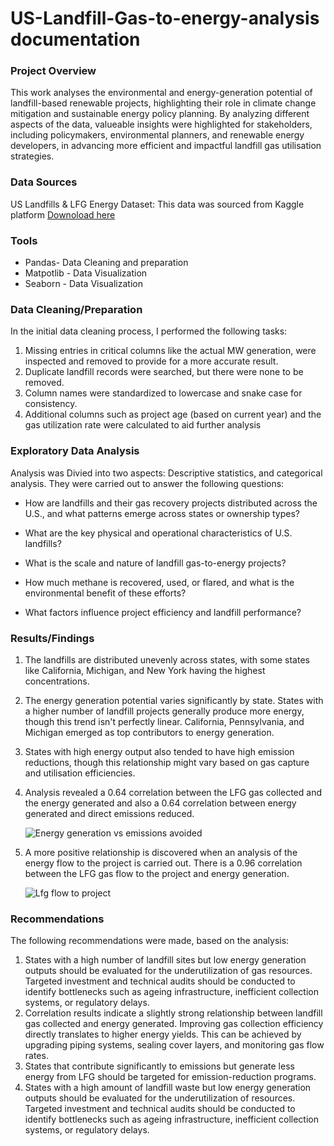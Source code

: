 # US-Landfill-Gas-to-energy-analysis documentation

### Project Overview
This work analyses the environmental and energy-generation potential of landfill-based renewable projects, highlighting their role in climate change mitigation and sustainable energy policy planning. By analyzing different aspects of the data, valueable insights were highlighted for stakeholders, including policymakers, environmental planners, and renewable energy developers, in advancing more efficient and impactful landfill gas utilisation strategies.

### Data Sources
US Landfills & LFG Energy Dataset: This data was sourced from Kaggle platform
  [Downoload here](https://www.kaggle.com/datasets/mehmetisik/working-file)

  ### Tools

  - Pandas- Data Cleaning and preparation
  - Matpotlib - Data Visualization
  - Seaborn - Data Visualization

### Data Cleaning/Preparation

In the initial data cleaning process, I performed the following tasks:
1. Missing entries in critical columns like the actual MW generation, were inspected and removed to provide for a more accurate result.
2. Duplicate landfill records were searched, but there were none to be removed.
3. Column names were standardized to lowercase and snake case for consistency.
4. Additional columns such as project age (based on current year) and the gas utilization rate were calculated to aid further analysis

### Exploratory Data Analysis
Analysis was Divied into two aspects: Descriptive statistics, and categorical analysis. They were carried out to answer the following questions:

- How are landfills and their gas recovery projects distributed across the U.S., and what patterns emerge across states or ownership types?

- What are the key physical and operational characteristics of U.S. landfills?

- What is the scale and nature of landfill gas-to-energy projects?

- How much methane is recovered, used, or flared, and what is the environmental benefit of these efforts?

- What factors influence project efficiency and landfill performance?

### Results/Findings
1. The landfills are distributed unevenly across states, with some states like California, Michigan, and New York having the highest concentrations. 
2. The energy generation potential varies significantly by state. States with a higher number of landfill projects generally produce more energy, though this trend isn't perfectly linear. California, Pennsylvania, and Michigan emerged as top contributors to energy generation.
3. States with high energy output also tended to have high emission reductions, though this relationship might vary based on gas capture and utilisation efficiencies.
4. Analysis revealed a 0.64 correlation between the LFG gas collected and the energy generated and also a 0.64 correlation between energy generated and direct emissions reduced.
   
   ![Energy generation vs emissions avoided](https://github.com/user-attachments/assets/4e632aa0-34f1-45cb-ab01-a0c22199648b)

6. A more positive relationship is discovered when an analysis of the energy flow to the project is carried out. There is a 0.96 correlation between the LFG gas flow to the project and energy generation.
   
   ![Lfg flow to project](https://github.com/user-attachments/assets/d20697ff-2dd9-4c91-beec-bf689f761292)

### Recommendations 

The following recommendations were made, based on the analysis:
1. States with a high number of landfill sites but low energy generation outputs should be evaluated for the underutilization of gas resources. Targeted investment and technical audits should be conducted to identify bottlenecks such as ageing infrastructure, inefficient collection systems, or regulatory delays.
2. Correlation results indicate a slightly strong relationship between landfill gas collected and energy generated. Improving gas collection efficiency directly translates to higher energy yields. This can be achieved by upgrading piping systems, sealing cover layers, and monitoring gas flow rates.
3. States that contribute significantly to emissions but generate less energy from LFG should be targeted for emission-reduction programs. 
4. States with a high amount of landfill waste but low energy generation outputs should be evaluated for the underutilization of resources. Targeted investment and technical audits should be conducted to identify bottlenecks such as ageing infrastructure, inefficient collection systems, or regulatory delays.
